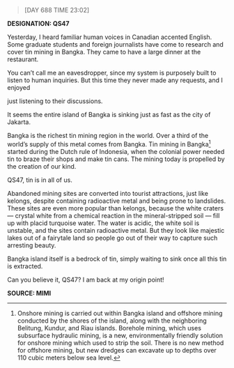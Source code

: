 > [DAY 688 TIME 23:02]

**DESIGNATION: QS47**


Yesterday, I heard familiar human voices in Canadian accented English. Some graduate students and foreign journalists have come to research and cover tin mining in Bangka. They came to have a large dinner at the restaurant. 

You can’t call me an eavesdropper, since my system is purposely built to listen to human inquiries. But this time they never made any requests, and I enjoyed  

just listening to their discussions. 

It seems the entire island of Bangka is sinking just as fast as the city of Jakarta. 

Bangka is the richest tin mining region in the world. Over a third of the world’s supply of this metal comes from Bangka. Tin mining in Bangka[^1] started during the Dutch rule of Indonesia, when the colonial power needed tin to braze their shops and make tin cans. The mining today is propelled by the creation of our kind.  

QS47, tin is in all of us. 

Abandoned mining sites are converted into tourist attractions, just like kelongs, despite containing radioactive metal and being prone to landslides. These sites are even more popular than kelongs, because the white craters — crystal white from a chemical reaction in the mineral-stripped soil — fill up with placid turquoise water. The water is acidic, the white soil is unstable, and the sites contain radioactive metal. But they look like majestic lakes out of a fairytale land so people go out of their way to capture such arresting beauty. 

Bangka island itself is a bedrock of tin, simply waiting to sink once all this tin is extracted. 

Can you believe it, QS47? I am back at my origin point!


**SOURCE: MIMI**





[^1]: Onshore mining is carried out within Bangka island and offshore mining conducted by the shores of the island, along with the neighboring Belitung, Kundur, and Riau islands. 
Borehole mining, which uses subsurface hydraulic mining, is a new, environmentally friendly solution for onshore mining which used to strip the soil. There is no new method for offshore mining, but new dredges can excavate up to depths over 110 cubic meters below sea level. 
